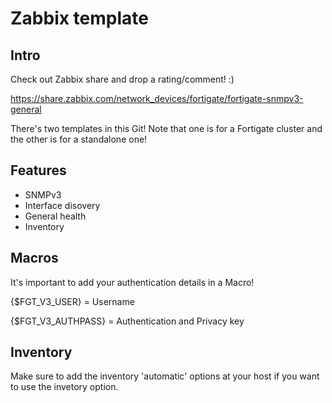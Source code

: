 Zabbix template
======

Intro
------
Check out Zabbix share and drop a rating/comment! :)

https://share.zabbix.com/network_devices/fortigate/fortigate-snmpv3-general

There's two templates in this Git! Note that one is for a Fortigate cluster and the other is for a standalone one!

Features
------
- SNMPv3
- Interface disovery
- General health
- Inventory


Macros
------
It's important to add your authentication details in a Macro!

{$FGT_V3_USER} = Username

{$FGT_V3_AUTHPASS} = Authentication and Privacy key


Inventory
------
Make sure to add the inventory 'automatic' options at your host if you want to use the invetory option.


